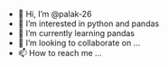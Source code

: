 - 👋 Hi, I’m @palak-26
- 👀 I’m interested in python and pandas
- 🌱 I’m currently learning pandas
- 💞️ I’m looking to collaborate on ...
- 📫 How to reach me ...

<!---
palak-26/palak-26 is a ✨ special ✨ repository because its `README.md` (this file) appears on your GitHub profile.
You can click the Preview link to take a look at your changes.
--->

